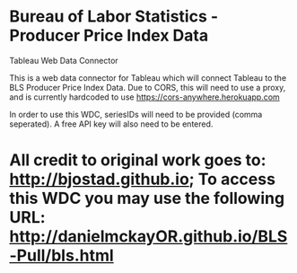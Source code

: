 # Bureau of Labor Statistics - Producer Price Index Data
 Tableau Web Data Connector

This is a web data connector for Tableau which will connect Tableau to the BLS Producer Price Index Data. Due to CORS, this will need to use a proxy, and is currently hardcoded to use https://cors-anywhere.herokuapp.com

In order to use this WDC, seriesIDs will need to be provided (comma seperated). A free API key will also need to be entered.

# All credit to original work goes to: http://bjostad.github.io; To access this WDC you may use the following URL: http://danielmckayOR.github.io/BLS-Pull/bls.html
